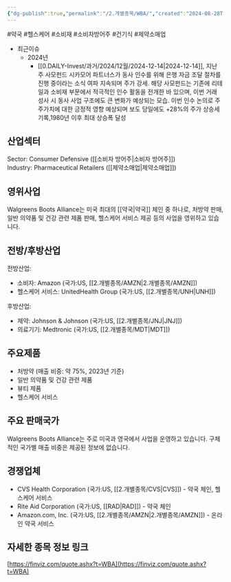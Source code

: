 ```yaml
---
{"dg-publish":true,"permalink":"/2.개별종목/WBA/","created":"2024-08-28T16:51:52.915+09:00","updated":"2025-06-03T20:06:02.081+09:00"}
---
```


#약국 #헬스케어 #소비재 #소비자방어주 #건기식 #제약소매업


- 최근이슈
	- 2024년
		- [[0.DAILY-Invest/과거/2024/12월/2024-12-14\|2024-12-14]], 지난 주 사모펀드 시카모어 파트너스가 동사 인수를 위해 은행 자금 조달 절차를 진행 중이라는 소식 여파 지속되며 주가 강세. 해당 사모펀드는 기존에 리테일과 소비재 부문에서 적극적인 인수 활동을 전개한 바 있으며, 이번 거래 성사 시 동사 사업 구조에도 큰 변화가 예상되는 모습. 이번 인수 논의로 주주가치에 대한 긍정적 영향 예상되며 보도 당일에도 +28%의 주가 상승세 기록,1980년 이후 최대 상승폭 달성

## 산업섹터

Sector: Consumer Defensive ([[소비자 방어주\|소비자 방어주]])  
Industry: Pharmaceutical Retailers ([[제약소매업\|제약소매업]])

## 영위사업

Walgreens Boots Alliance는 미국 최대의 [[약국\|약국]] 체인 중 하나로, 처방약 판매, 일반 의약품 및 건강 관련 제품 판매, 헬스케어 서비스 제공 등의 사업을 영위하고 있습니다.

## 전방/후방산업

전방산업:

- 소비자: Amazon (국가:US, [[2.개별종목/AMZN\|2.개별종목/AMZN]])
- 헬스케어 서비스: UnitedHealth Group (국가:US, [[2.개별종목/UNH\|UNH]])

후방산업:

- 제약: Johnson & Johnson (국가:US, [[2.개별종목/JNJ\|JNJ]])
- 의료기기: Medtronic (국가:US, [[2.개별종목/MDT\|MDT]])

## 주요제품

- 처방약 (매출 비중: 약 75%, 2023년 기준)
- 일반 의약품 및 건강 관련 제품
- 뷰티 제품
- 헬스케어 서비스

## 주요 판매국가

Walgreens Boots Alliance는 주로 미국과 영국에서 사업을 운영하고 있습니다. 구체적인 국가별 매출 비중은 제공된 정보에 없습니다.

## 경쟁업체

- CVS Health Corporation (국가:US, [[2.개별종목/CVS\|CVS]]) - 약국 체인, 헬스케어 서비스
- Rite Aid Corporation (국가:US, [[RAD\|RAD]]) - 약국 체인
- Amazon.com, Inc. (국가:US, [[2.개별종목/AMZN\|2.개별종목/AMZN]]) - 온라인 약국 서비스

## 자세한 종목 정보 링크

[https://finviz.com/quote.ashx?t=WBA](https://finviz.com/quote.ashx?t=WBA)